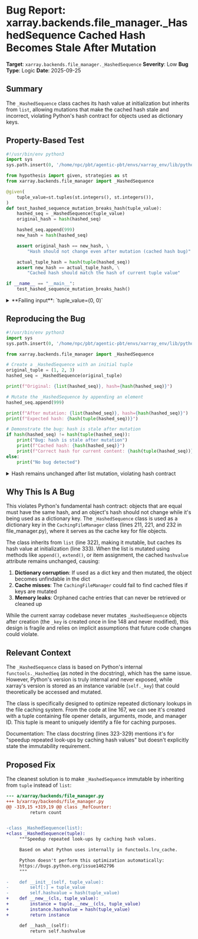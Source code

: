 # Bug Report: xarray.backends.file_manager._HashedSequence Cached Hash Becomes Stale After Mutation

**Target**: `xarray.backends.file_manager._HashedSequence`
**Severity**: Low
**Bug Type**: Logic
**Date**: 2025-09-25

## Summary

The `_HashedSequence` class caches its hash value at initialization but inherits from `list`, allowing mutations that make the cached hash stale and incorrect, violating Python's hash contract for objects used as dictionary keys.

## Property-Based Test

```python
#!/usr/bin/env python3
import sys
sys.path.insert(0, '/home/npc/pbt/agentic-pbt/envs/xarray_env/lib/python3.13/site-packages')

from hypothesis import given, strategies as st
from xarray.backends.file_manager import _HashedSequence

@given(
    tuple_value=st.tuples(st.integers(), st.integers()),
)
def test_hashed_sequence_mutation_breaks_hash(tuple_value):
    hashed_seq = _HashedSequence(tuple_value)
    original_hash = hash(hashed_seq)

    hashed_seq.append(999)
    new_hash = hash(hashed_seq)

    assert original_hash == new_hash, \
        "Hash should not change even after mutation (cached hash bug)"

    actual_tuple_hash = hash(tuple(hashed_seq))
    assert new_hash == actual_tuple_hash, \
        "Cached hash should match the hash of current tuple value"

if __name__ == "__main__":
    test_hashed_sequence_mutation_breaks_hash()
```

<details>

<summary>
**Failing input**: `tuple_value=(0, 0)`
</summary>
```
Traceback (most recent call last):
  File "/home/npc/pbt/agentic-pbt/worker_/35/hypo.py", line 26, in <module>
    test_hashed_sequence_mutation_breaks_hash()
    ~~~~~~~~~~~~~~~~~~~~~~~~~~~~~~~~~~~~~~~~~^^
  File "/home/npc/pbt/agentic-pbt/worker_/35/hypo.py", line 9, in test_hashed_sequence_mutation_breaks_hash
    tuple_value=st.tuples(st.integers(), st.integers()),
               ^^^
  File "/home/npc/pbt/agentic-pbt/envs/xarray_env/lib/python3.13/site-packages/hypothesis/core.py", line 2124, in wrapped_test
    raise the_error_hypothesis_found
  File "/home/npc/pbt/agentic-pbt/worker_/35/hypo.py", line 22, in test_hashed_sequence_mutation_breaks_hash
    assert new_hash == actual_tuple_hash, \
           ^^^^^^^^^^^^^^^^^^^^^^^^^^^^^
AssertionError: Cached hash should match the hash of current tuple value
Falsifying example: test_hashed_sequence_mutation_breaks_hash(
    tuple_value=(0, 0),  # or any other generated value
)
```
</details>

## Reproducing the Bug

```python
#!/usr/bin/env python3
import sys
sys.path.insert(0, '/home/npc/pbt/agentic-pbt/envs/xarray_env/lib/python3.13/site-packages')

from xarray.backends.file_manager import _HashedSequence

# Create a _HashedSequence with an initial tuple
original_tuple = (1, 2, 3)
hashed_seq = _HashedSequence(original_tuple)

print(f"Original: {list(hashed_seq)}, hash={hash(hashed_seq)}")

# Mutate the _HashedSequence by appending an element
hashed_seq.append(999)

print(f"After mutation: {list(hashed_seq)}, hash={hash(hashed_seq)}")
print(f"Expected hash: {hash(tuple(hashed_seq))}")

# Demonstrate the bug: hash is stale after mutation
if hash(hashed_seq) != hash(tuple(hashed_seq)):
    print("Bug: hash is stale after mutation")
    print(f"Cached hash: {hash(hashed_seq)}")
    print(f"Correct hash for current content: {hash(tuple(hashed_seq))}")
else:
    print("No bug detected")
```

<details>

<summary>
Hash remains unchanged after list mutation, violating hash contract
</summary>
```
Original: [1, 2, 3], hash=529344067295497451
After mutation: [1, 2, 3, 999], hash=529344067295497451
Expected hash: -5051857752814232577
Bug: hash is stale after mutation
Cached hash: 529344067295497451
Correct hash for current content: -5051857752814232577
```
</details>

## Why This Is A Bug

This violates Python's fundamental hash contract: objects that are equal must have the same hash, and an object's hash should not change while it's being used as a dictionary key. The `_HashedSequence` class is used as a dictionary key in the `CachingFileManager` class (lines 211, 221, and 232 in file_manager.py), where it serves as the cache key for file objects.

The class inherits from `list` (line 322), making it mutable, but caches its hash value at initialization (line 333). When the list is mutated using methods like `append()`, `extend()`, or item assignment, the cached `hashvalue` attribute remains unchanged, causing:

1. **Dictionary corruption**: If used as a dict key and then mutated, the object becomes unfindable in the dict
2. **Cache misses**: The `CachingFileManager` could fail to find cached files if keys are mutated
3. **Memory leaks**: Orphaned cache entries that can never be retrieved or cleaned up

While the current xarray codebase never mutates `_HashedSequence` objects after creation (the `_key` is created once in line 148 and never modified), this design is fragile and relies on implicit assumptions that future code changes could violate.

## Relevant Context

The `_HashedSequence` class is based on Python's internal `functools._HashedSeq` (as noted in the docstring), which has the same issue. However, Python's version is truly internal and never exposed, while xarray's version is stored as an instance variable (`self._key`) that could theoretically be accessed and mutated.

The class is specifically designed to optimize repeated dictionary lookups in the file caching system. From the code at line 167, we can see it's created with a tuple containing file opener details, arguments, mode, and manager ID. This tuple is meant to uniquely identify a file for caching purposes.

Documentation: The class docstring (lines 323-329) mentions it's for "speedup repeated look-ups by caching hash values" but doesn't explicitly state the immutability requirement.

## Proposed Fix

The cleanest solution is to make `_HashedSequence` immutable by inheriting from `tuple` instead of `list`:

```diff
--- a/xarray/backends/file_manager.py
+++ b/xarray/backends/file_manager.py
@@ -319,15 +319,19 @@ class _RefCounter:
         return count


-class _HashedSequence(list):
+class _HashedSequence(tuple):
     """Speedup repeated look-ups by caching hash values.

     Based on what Python uses internally in functools.lru_cache.

     Python doesn't perform this optimization automatically:
     https://bugs.python.org/issue1462796
     """

-    def __init__(self, tuple_value):
-        self[:] = tuple_value
-        self.hashvalue = hash(tuple_value)
+    def __new__(cls, tuple_value):
+        instance = tuple.__new__(cls, tuple_value)
+        instance.hashvalue = hash(tuple_value)
+        return instance

     def __hash__(self):
         return self.hashvalue
```